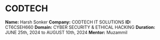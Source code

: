 # CODTECH

**Name:** Harsh Sonker
**Company:** CODTECH IT SOLUTIONS
**ID:** CT6CSEH660
**Domain:** CYBER SECURITY & ETHICAL HACKING
**Duration:** JUNE 25th, 2024 to AUGUST 10th, 2024
**Mentor:** Muzammil

